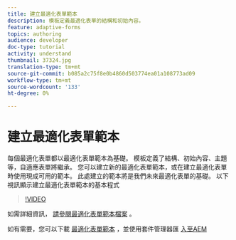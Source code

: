 ```yaml
---
title: 建立最適化表單範本
description: 模板定義最適化表單的結構和初始內容。
feature: adaptive-forms
topics: authoring
audience: developer
doc-type: tutorial
activity: understand
thumbnail: 37324.jpg
translation-type: tm+mt
source-git-commit: b085a2c75f8e0b4860d503774ea01a108773ad09
workflow-type: tm+mt
source-wordcount: '133'
ht-degree: 0%

---
```



# 建立最適化表單範本

每個最適化表單都以最適化表單範本為基礎。 模板定義了結構、初始內容、主題等，自適應表單將繼承。 您可以建立新的最適化表單範本，或在建立最適化表單時使用現成可用的範本。
此處建立的範本將是我們未來最適化表單的基礎。
以下視訊顯示建立最適化表單範本的基本程式

>[!VIDEO](https://video.tv.adobe.com/v/37324/quality=9)

如需詳細資訊， [請參閱最適化表單範本檔案](https://docs.adobe.com/content/help/en/experience-manager-65/forms/adaptive-forms-advanced-authoring/template-editor.html) 。

如有需要，您可以下載 [最適化表單範本](assets/peak-application-template.zip) ，並使用套件管理器匯 [入至AEM](http://localhost:4502/crx/packmgr/index.jsp)




